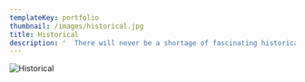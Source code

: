 ```yaml
---
templateKey: portfolio
thumbnail: /images/historical.jpg
title: Historical
description: '  There will never be a shortage of fascinating historical content.  Many of the   images here stem from my phenomenal relationship with Our State Magazine and   the exceptional array of topics they dream up.  Even within North Carolina’s   borders alone, history is a vast country to be explored.  As with most of my   work, all of the illustrations here are either oil, pastel, or digital. Scroll   down and take a stroll with me through the past.'
---
```

![Historical](/images/arrgh-state.gif "Historical")
